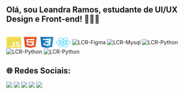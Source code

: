 ## Olá, sou Leandra Ramos, estudante de UI/UX Design e Front-end! 👩🏽‍💻

<div style="display: inline_block"><br>
 <img align="center" alt="LCR-Js" height="30" width="40" src="https://raw.githubusercontent.com/devicons/devicon/master/icons/javascript/javascript-plain.svg">
 <img align="center" alt="LCR-HTML" height="30" width="40" src="https://raw.githubusercontent.com/devicons/devicon/master/icons/html5/html5-original.svg">
 <img align="center" alt="LCR-CSS" height="30" width="40" src="https://raw.githubusercontent.com/devicons/devicon/master/icons/css3/css3-original.svg">
 <img align="center" alt="LCR-React" height="30" width="40" src="https://raw.githubusercontent.com/devicons/devicon/master/icons/react/react-original.svg">
 <img align="center" alt="LCR-Figma" height="37" width="37" src="https://img.icons8.com/?size=100&id=zfHRZ6i1Wg0U&format=png&color=000000">
 <img align="center" alt="LCR-Mysql" height="32" width="32" src="https://img.icons8.com/?size=100&id=rgPSE6nAB766&format=png&color=000000">
  <img align="center" alt="LCR-Python" height="35" width="35" src="https://img.icons8.com/color/48/mongodb.png">
 <img align="center" alt="LCR-Python" height="35" width="35" src="https://img.icons8.com/?size=100&id=13441&format=png&color=000000">
 <img align="center" alt="LCR-Python" height="35" width="35" src="https://img.icons8.com/color/48/java-coffee-cup-logo--v1.png">




   
 
</div>

## 🌐 Redes Sociais: 
 
<div> 
  <a href="https://www.instagram.com/lee.ramss?igsh=Z3ZzenJ3NnNkbW82" target="_blank"><img src="https://img.shields.io/badge/Instagram-E4405F?style=for-the-badge&logo=instagram&logoColor=white" target="_blank"></a>
 	<a href="https://www.twitch.tv/leeramss" target="_blank"><img src="https://img.shields.io/badge/Twitch-9146FF?style=for-the-badge&logo=twitch&logoColor=white" target="_blank"></a>
 <a href="https://www.tiktok.com/@leeramss?lang=pt-BR" target="_blank"><img src="https://img.shields.io/badge/TikTok-000000?style=for-the-badge&logo=tiktok&logoColor=white" target="_blank"></a>
  <a href = "mailto:lee.ramss15@gmail.com"><img src="https://img.shields.io/badge/Gmail-D14836?style=for-the-badge&logo=gmail&logoColor=white" target="_blank"></a>
  <a href="https://www.linkedin.com/in/leandra-costa-ramos-501462233/" target="_blank"><img src="https://img.shields.io/badge/-LinkedIn-%230077B5?style=for-the-badge&logo=linkedin&logoColor=white" target="_blank"></a> 
  
</div>
